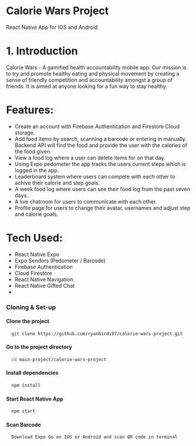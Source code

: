 # Calorie Wars Project
React Native App for IOS and Android

# 1. Introduction

Calorie Wars - A gamified health accountability mobile app. Our mission is to try and promote healthy eating and physical movement by creating a sense of friendly competition and accountability amongst a group of friends. It is aimed at anyone looking for a fun way to stay healthy.

# Features:

- Create an account with Firebase Authentication and Firestore Cloud storage.
- Add food items by search, scanning a barcode or entering in manually. Backend API will find the food and provide the user with the calories of the food given.
- View a food log where a user can delete items for on that day.
- Using Expo pedometer the app tracks the users current steps which is logged in the app.
- Leaderboard system where users can compete with each other to achive their calorie and step goals.
- A week food log where users can see their food log from the past seven days.
- A live chatroom for users to communicate with each other.
- Profile page for users to change their avatar, usernames and adjust step and calorie goals.

# Tech Used:

- React Native Expo
- Expo Sendors (Pedometer / Barcode)
- Firebase Authentication
- Cloud Firestore
- React Native Navigation
- React Native Gifted Chat
- 

### Cloning & Set-up

#### Clone the project

```bash
  git clone https://github.com/ryanbirdi97/calorie-wars-project.git
```

#### Go to the project directory

```bash
  cd main-project/calorie-wars-project
```

#### Install dependencies

```bash
  npm install
```

#### Start React Native App

```bash
  npm start
```

#### Scan Barcode

```bash
  Download Expo Go on IOS or Android and scan QR code in terminal
```
